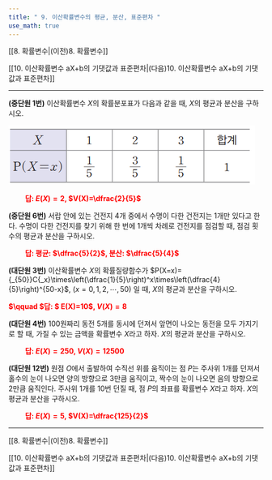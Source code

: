 ```yaml
---
title: " 9. 이산확률변수의 평균, 분산, 표준편차 "
use_math: true
---
```

[[8. 확률변수|(이전)8. 확률변수]] 

[[10. 이산확률변수 aX+b의 기댓값과 표준편차|(다음)10. 이산확률변수 aX+b의 기댓값과 표준편차]]

***

**(중단원 1번)** 이산확률변수 $X$의 확률분포표가 다음과 같을 때, $X$의 평균과 분산을 구하시오.

<img src="/assets/Pasted image 20240228204031.png"/>

**<span style="color: red;">$\qquad$답: $E(X)=2$, $V(X)=\dfrac{2}{5}$</span>**

**(중단원 6번)** 서랍 안에 있는 건전지 4개 중에서 수명이 다한 건전지는 1개만 있다고 한다. 수명이 다한 건전지를 찾기 위해 한 번에 1개씩 차례로 건전지를 점검할 때, 점검 횟수의 평균과 분산을 구하시오.

**<span style="color: red;">$\qquad$답: 평균: $\dfrac{5}{2}$, 분산: $\dfrac{5}{4}$</span>**

**(대단원 3번)** 이산확률변수 $X$의 확률질량함수가 $P(X=x)={_{50}}C{_x}\times\left(\dfrac{1}{5}\right)^x\times\left(\dfrac{4}{5}\right)^{50-x}$, $(x=0, 1, 2, \cdots, 50)$ 일 때, $X$의 평균과 분산을 구하시오.

**<span style="color: red;">$\qquad $답: $ E(X)=10$, $V(X)=8$</span>**

**(대단원 4번)** 100원짜리 동전 5개를 동시에 던져서 앞면이 나오는 동전을 모두 가지기로 할 때, 가질 수 있는 금액을 확률변수 $X$라고 하자. $X$의 평균과 분산을 구하시오.

**<span style="color: red;">$\qquad$답: $E(X)=250$, $V(X)=12500$</span>**

**(대단원 12번)** 원점 $O$에서 출발하여 수직선 위를 움직이는 점 $P$는 주사위 1개를 던져서 홀수의 눈이 나오면 양의 방향으로 3만큼 움직이고, 짝수의 눈이 나오면 음의 방향으로 2만큼 움직인다. 주사위 1개를 10번 던질 때, 점 $P$의 좌표를 확률변수 $X$라고 하자. $X$의 평균과 분산을 구하시오.

**<span style="color: red;">$\qquad$답: $E(X)=5$, $V(X)=\dfrac{125}{2}$</span>**




***
[[8. 확률변수|(이전)8. 확률변수]] 

[[10. 이산확률변수 aX+b의 기댓값과 표준편차|(다음)10. 이산확률변수 aX+b의 기댓값과 표준편차]]